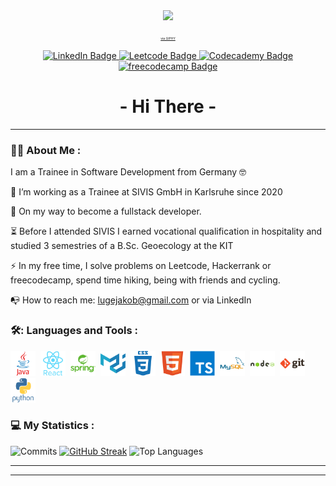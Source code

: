 <div id="header" align="center">
      <img src="https://media.giphy.com/media/PoHs1Ne8rcMuZRJted/giphy.gif" width="auto" height="auto" frameBorder="0"
        class="giphy-embed" allowFullScreen></img>
        <p><a style="font-size:5px !important;" href="https://giphy.com/gifs/tech-software-macaotech-PoHs1Ne8rcMuZRJted">via GIPHY</a></p>
    <div id="badges">
        <a href="https://www.linkedin.com/in/jakob-luge-7a04a7159">
            <img src="https://img.shields.io/badge/LinkedIn-blue?style=for-the-badge&logo=linkedin&logoColor=white"
                alt="LinkedIn Badge" />
        </a>
      <a href="https://leetcode.com/jakob_michael_luge">
            <img src="https://img.shields.io/badge/dynamic/json?style=for-the-badge&labelColor=black&color=%23ffa116&label=Solved&query=solvedOverTotal&url=https%3A%2F%2Fleetcode-badge.vercel.app%2Fapi%2Fusers%2Fjakob_michael_luge&logo=leetcode&logoColor=yellow"
                alt="Leetcode Badge" />
        </a>   
      <a href="https://www.codecademy.com/profiles/Jakob_M">
            <img src="https://img.shields.io/badge/Codecademy-FFF0E5?style=for-the-badge&logo=codecademy&logoColor=1F243A"
                alt="Codecademy Badge" />
        </a>   
    <a href="https://www.freecodecamp.org/j_m">
            <img src="https://img.shields.io/badge/Freecodecamp-%23123.svg?&style=for-the-badge&logo=freecodecamp&logoColor=green"
                alt="freecodecamp Badge" />
        </a>   


 
</div>
<h1>
    - Hi There -
</h1>
</div>

---

### :man_technologist: About Me :

I am a Trainee in Software Development from Germany 🤓

🔭  I’m working as a Trainee at SIVIS GmbH in Karlsruhe since 2020

🌱  On my way to become a fullstack developer.

⏳   Before I attended SIVIS I earned vocational qualification in hospitality and studied 3 semestries of a
     B.Sc. Geoecology at the KIT
     
⚡   In my free time, I solve problems on Leetcode, Hackerrank or freecodecamp, spend time hiking, being with friends and cycling.

📭   How to reach me: lugejakob@gmail.com or via LinkedIn


### 🛠️: Languages and Tools :

<div>
    <img src="https://github.com/devicons/devicon/blob/master/icons/java/java-original-wordmark.svg" title="Java"
        alt="Java" width="40" height="40" />&nbsp;
    <img src="https://github.com/devicons/devicon/blob/master/icons/react/react-original-wordmark.svg" title="React"
        alt="React" width="40" height="40" />&nbsp;
    <img src="https://github.com/devicons/devicon/blob/master/icons/spring/spring-original-wordmark.svg" title="Spring"
        alt="Spring" width="40" height="40" />&nbsp;
    <img src="https://github.com/devicons/devicon/blob/master/icons/materialui/materialui-original.svg"
        title="Material UI" alt="Material UI" width="40" height="40" />&nbsp;
    <img src="https://github.com/devicons/devicon/blob/master/icons/css3/css3-plain-wordmark.svg" title="CSS3" alt="CSS"
        width="40" height="40" />&nbsp;
    <img src="https://github.com/devicons/devicon/blob/master/icons/html5/html5-original.svg" title="HTML5" alt="HTML"
        width="40" height="40" />&nbsp;
    <img src="https://github.com/devicons/devicon/blob/master/icons/typescript/typescript-original.svg"
        title="JavaScript" alt="JavaScript" width="40" height="40" />&nbsp;
    <img src="https://github.com/devicons/devicon/blob/master/icons/mysql/mysql-original-wordmark.svg" title="MySQL"
        alt="MySQL" width="40" height="40" />&nbsp;
    <img src="https://github.com/devicons/devicon/blob/master/icons/nodejs/nodejs-original-wordmark.svg" title="NodeJS"
        alt="NodeJS" width="40" height="40" />&nbsp;
    <img src="https://github.com/devicons/devicon/blob/master/icons/git/git-original-wordmark.svg" title="Git"
        **alt="Git" width="40" height="40" />
    <img src="https://github.com/devicons/devicon/blob/master/icons/python/python-original-wordmark.svg" title="Git"
        **alt="Git" width="40" height="40" />

</div>

### 💻 My Statistics :

![Commits](https://github-readme-stats.vercel.app/api?username=jakobmichael&show_icons=true&theme=vue-dark&hide_border=true)
[![GitHub Streak](https://github-readme-streak-stats.herokuapp.com?user=jakobmichael&theme=dark&hide_border=true&date_format=j%20M%5B%20Y%5D&ring=1B85DD&fire=DD9012)](https://git.io/streak-stats)
![Top
Languages](https://github-readme-stats.vercel.app/api/top-langs/?username=jakobmichael&theme=vue-dark&hide_border=true)
<!--(https://github.com/<username>/<repository_name>) -->

---
---
